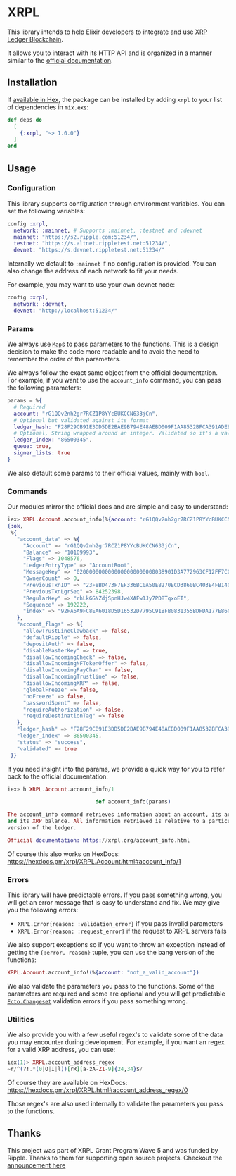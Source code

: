# XRPL

This library intends to help Elixir developers to integrate and use [XRP Ledger Blockchain](https://xrpl.org/).

It allows you to interact with its HTTP API and is organized in a manner similar to the [official documentation](https://xrpl.org/http-websocket-apis.html).

## Installation

If [available in Hex](https://hex.pm/docs/publish), the package can be installed
by adding `xrpl` to your list of dependencies in `mix.exs`:

```elixir
def deps do
  [
    {:xrpl, "~> 1.0.0"}
  ]
end
```

## Usage

### Configuration

This library supports configuration through environment variables. You can set the following variables:

```elixir
config :xrpl,
  network: :mainnet, # Supports :mainnet, :testnet and :devnet
  mainnet: "https://s2.ripple.com:51234/",
  testnet: "https://s.altnet.rippletest.net:51234/",
  devnet: "https://s.devnet.rippletest.net:51234/"
```

Internally we default to `:mainnet` if no configuration is provided. You can also change the address of each network to fit your needs.

For example, you may want to use your own devnet node:

```elixir
config :xrpl,
  network: :devnet,
  devnet: "http://localhost:51234/"
```

### Params

We always use [`Map`](https://hexdocs.pm/elixir/1.16.1/Map.html)s to pass parameters to the functions. This is a design decision to make the code more readable and to avoid the need to remember the order of the parameters.

We always follow the exact same object from the official documentation. For example, if you want to use the `account_info` command, you can pass the following parameters:

```elixir
params = %{
  # Required
  account: "rG1QQv2nh2gr7RCZ1P8YYcBUKCCN633jCn",
  # Optional but validated against its format
  ledger_hash: "F28F29CB91E3DD5DE2BAE9B794E48AEBD009F1AA8532BFCA391ADEBF96A498DD",
  # Optional, String wrapped around an integer. Validated so it's a valid ledger index
  ledger_index: "86500345",
  queue: true,
  signer_lists: true
}
```

We also default some params to their official values, mainly with `bool`. 


### Commands

Our modules mirror the official docs and are simple and easy to understand:

```elixir
iex> XRPL.Account.account_info(%{account: "rG1QQv2nh2gr7RCZ1P8YYcBUKCCN633jCn"})
{:ok,
 %{
   "account_data" => %{
     "Account" => "rG1QQv2nh2gr7RCZ1P8YYcBUKCCN633jCn",
     "Balance" => "10109993",
     "Flags" => 1048576,
     "LedgerEntryType" => "AccountRoot",
     "MessageKey" => "0200000000000000000000000038901D3A772963CF12FF7C0E010FE350B6CCC45D",
     "OwnerCount" => 0,
     "PreviousTxnID" => "23F8BD473F7EF336BC0A50E8270ECD3860BC403E4FB140545690B753EA3041EB",
     "PreviousTxnLgrSeq" => 84252398,
     "RegularKey" => "rhLkGGNZdjSpnHJw4XAFw1Jy7PD8TqxoET",
     "Sequence" => 192222,
     "index" => "92FA6A9FC8EA6018D5D16532D7795C91BFB0831355BDFDA177E86C8BF997985F"
   },
   "account_flags" => %{
     "allowTrustLineClawback" => false,
     "defaultRipple" => false,
     "depositAuth" => false,
     "disableMasterKey" => true,
     "disallowIncomingCheck" => false,
     "disallowIncomingNFTokenOffer" => false,
     "disallowIncomingPayChan" => false,
     "disallowIncomingTrustline" => false,
     "disallowIncomingXRP" => false,
     "globalFreeze" => false,
     "noFreeze" => false,
     "passwordSpent" => false,
     "requireAuthorization" => false,
     "requireDestinationTag" => false
   },
   "ledger_hash" => "F28F29CB91E3DD5DE2BAE9B794E48AEBD009F1AA8532BFCA391ADEBF96A498DD",
   "ledger_index" => 86500345,
   "status" => "success",
   "validated" => true
 }}
```

If you need insight into the params, we provide a quick way for you to refer back to the official documentation:

```elixir
iex> h XRPL.Account.account_info/1

                            def account_info(params)                            

The account_info command retrieves information about an account, its activity,
and its XRP balance. All information retrieved is relative to a particular
version of the ledger.

Official documentation: https://xrpl.org/account_info.html
```

Of course this also works on HexDocs: https://hexdocs.pm/xrpl/XRPL.Account.html#account_info/1


### Errors

This library will have predictable errors. If you pass something wrong, you will get an error message that is easy to understand and fix. We may give you the following errors:

- `XRPL.Error{reason: :validation_error}` if you pass invalid parameters
- `XRPL.Error{reason: :request_error}` if the request to XRPL servers fails

We also support exceptions so if you want to throw an exception instead of getting the `{:error, reason}` tuple, you can use the bang version of the functions:

```elixir
XRPL.Account.account_info!(%{account: "not_a_valid_account"})
```

We also validate the parameters you pass to the functions. Some of the parameters are required and some are optional and you will get predictable [`Ecto.Changeset`](https://hexdocs.pm/ecto/Ecto.html#module-changesets) validation errors if you pass something wrong.


### Utilities

We also provide you with a few useful regex's to validate some of the data you may encounter during development. For example, if you want an regex for a valid XRP address, you can use:

```elixir
iex(1)> XRPL.account_address_regex
~r/^(?!.*(0|O|I|l))[rR][a-zA-Z1-9]{24,34}$/
```
Of course they are available on HexDocs: https://hexdocs.pm/xrpl/XRPL.html#account_address_regex/0

Those regex's are also used internally to validate the parameters you pass to the functions.

## Thanks

This project was part of XRPL Grant Program Wave 5 and was funded by Ripple. Thanks to them for supporting open source projects. Checkout the [announcement here](https://dev.to/ripplexdev/xrpl-grants-wave-5-awardees-driving-innovation-in-the-xrpl-ecosystem-3d9c)
